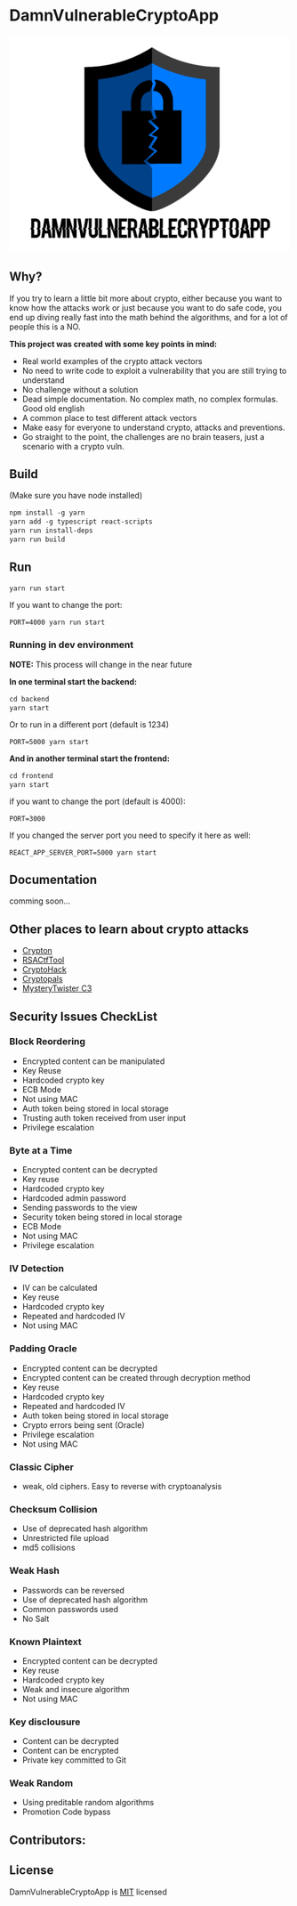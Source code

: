# DamnVulnerableCryptoApp

![Logo](/frontend/src/Images/logo.png)

## Why?

If you try to learn a little bit more about crypto, either because you want to know how the attacks work or just because you want to do safe code, you end up diving really fast into the math behind the algorithms, and for a lot of people this is a NO.

**This project was created with some key points in mind:**
* Real world examples of the crypto attack vectors
* No need to write code to exploit a vulnerability that you are still trying to understand
* No challenge without a solution
* Dead simple documentation. No complex math, no complex formulas. Good old english
* A common place to test different attack vectors
* Make easy for everyone to understand crypto, attacks and preventions.
* Go straight to the point, the challenges are no brain teasers, just a scenario with a crypto vuln. 


## Build

(Make sure you have node installed)

```
npm install -g yarn 
yarn add -g typescript react-scripts
yarn run install-deps
yarn run build
```

## Run

```
yarn run start
```

If you want to change the port:
```
PORT=4000 yarn run start
```

### Running in dev environment

**NOTE:** This process will change in the near future

**In one terminal start the backend:**
```
cd backend 
yarn start
```
Or to run in a different port (default is 1234)
```
PORT=5000 yarn start
```

**And in another terminal start the frontend:**
```
cd frontend
yarn start
```


if you want to change the port (default is 4000):
```
PORT=3000
```
If you changed the server port you need to specify it here as well:
```
REACT_APP_SERVER_PORT=5000 yarn start
```


## Documentation
comming soon...

## Other places to learn about crypto attacks
* [Crypton](https://github.com/ashutosh1206/Crypton)
* [RSACtfTool](https://github.com/Ganapati/RsaCtfTool)
* [CryptoHack](http://cryptohack.org/)
* [Cryptopals](https://cryptopals.com/)
* [MysteryTwister C3](https://www.mysterytwisterc3.org/en/)

## Security Issues CheckList

### Block Reordering
* Encrypted content can be manipulated
* Key Reuse
* Hardcoded crypto key
* ECB Mode
* Not using MAC
* Auth token being stored in local storage
* Trusting auth token received from user input
* Privilege escalation



### Byte at a Time
* Encrypted content can be decrypted
* Key reuse
* Hardcoded crypto key
* Hardcoded admin password
* Sending passwords to the view
* Security token being stored in local storage
* ECB Mode
* Not using MAC
* Privilege escalation


### IV Detection
* IV can be calculated
* Key reuse
* Hardcoded crypto key
* Repeated and hardcoded IV
* Not using MAC

### Padding Oracle
* Encrypted content can be decrypted
* Encrypted content can be created through decryption method
* Key reuse
* Hardcoded crypto key
* Repeated and hardcoded IV
* Auth token being stored in local storage
* Crypto errors being sent (Oracle)
* Privilege escalation
* Not using MAC

### Classic Cipher
* weak, old ciphers. Easy to reverse with cryptoanalysis

### Checksum Collision
* Use of deprecated hash algorithm
* Unrestricted file upload
* md5 collisions

### Weak Hash
* Passwords can be reversed
* Use of deprecated hash algorithm
* Common passwords used
* No Salt

### Known Plaintext 
* Encrypted content can be decrypted
* Key reuse
* Hardcoded crypto key
* Weak and insecure algorithm
* Not using MAC


### Key disclousure
* Content can be decrypted
* Content can be encrypted
* Private key committed to Git

### Weak Random
* Using preditable random algorithms
* Promotion Code bypass



## Contributors:

## License

DamnVulnerableCryptoApp is [MIT](https://tldrlegal.com/license/mit-license) licensed 




